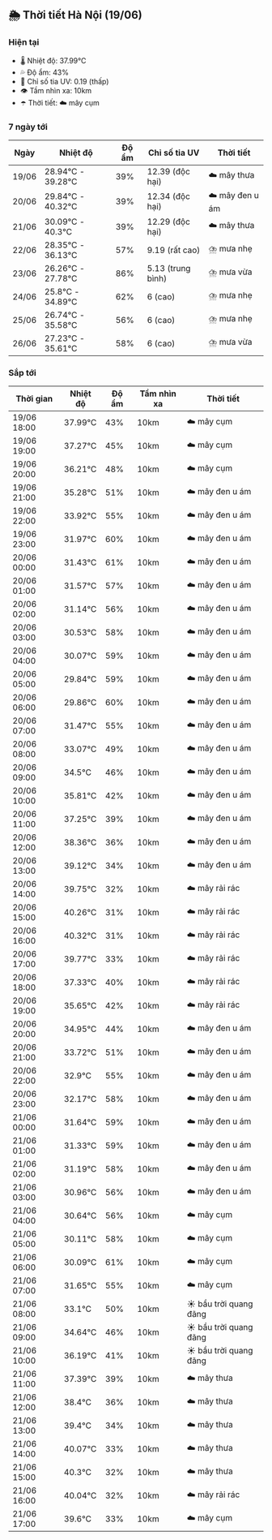## 🌦️ Thời tiết Hà Nội (19/06)

### Hiện tại

- 🌡️ Nhiệt độ: 37.99℃
- 💦 Độ ẩm: 43%
- 🌟 Chỉ số tia UV: 0.19 (thấp)
- 👁️ Tầm nhìn xa: 10km
- ☂️ Thời tiết: ☁️ mây cụm

### 7 ngày tới

| Ngày | Nhiệt độ | Độ ẩm | Chỉ số tia UV | Thời tiết |
| --- | --- | --- | --- | --- |
| 19/06 | 28.94℃ - 39.28℃ | 39% | 12.39 (độc hại) | ☁️ mây thưa |
| 20/06 | 29.84℃ - 40.32℃ | 39% | 12.34 (độc hại) | ☁️ mây đen u ám |
| 21/06 | 30.09℃ - 40.3℃ | 39% | 12.29 (độc hại) | ☁️ mây thưa |
| 22/06 | 28.35℃ - 36.13℃ | 57% | 9.19 (rất cao) | ⛈️ mưa nhẹ |
| 23/06 | 26.26℃ - 27.78℃ | 86% | 5.13 (trung bình) | ⛈️ mưa vừa |
| 24/06 | 25.8℃ - 34.89℃ | 62% | 6 (cao) | ⛈️ mưa nhẹ |
| 25/06 | 26.74℃ - 35.58℃ | 56% | 6 (cao) | ⛈️ mưa nhẹ |
| 26/06 | 27.23℃ - 35.61℃ | 58% | 6 (cao) | ⛈️ mưa vừa |

### Sắp tới

| Thời gian | Nhiệt độ | Độ ẩm | Tầm nhìn xa | Thời tiết |
| --- | --- | --- | --- | --- |
| 19/06 18:00 | 37.99℃ | 43% | 10km | ☁️ mây cụm |
| 19/06 19:00 | 37.27℃ | 45% | 10km | ☁️ mây cụm |
| 19/06 20:00 | 36.21℃ | 48% | 10km | ☁️ mây cụm |
| 19/06 21:00 | 35.28℃ | 51% | 10km | ☁️ mây đen u ám |
| 19/06 22:00 | 33.92℃ | 55% | 10km | ☁️ mây đen u ám |
| 19/06 23:00 | 31.97℃ | 60% | 10km | ☁️ mây đen u ám |
| 20/06 00:00 | 31.43℃ | 61% | 10km | ☁️ mây đen u ám |
| 20/06 01:00 | 31.57℃ | 57% | 10km | ☁️ mây đen u ám |
| 20/06 02:00 | 31.14℃ | 56% | 10km | ☁️ mây đen u ám |
| 20/06 03:00 | 30.53℃ | 58% | 10km | ☁️ mây đen u ám |
| 20/06 04:00 | 30.07℃ | 59% | 10km | ☁️ mây đen u ám |
| 20/06 05:00 | 29.84℃ | 59% | 10km | ☁️ mây đen u ám |
| 20/06 06:00 | 29.86℃ | 60% | 10km | ☁️ mây đen u ám |
| 20/06 07:00 | 31.47℃ | 55% | 10km | ☁️ mây đen u ám |
| 20/06 08:00 | 33.07℃ | 49% | 10km | ☁️ mây đen u ám |
| 20/06 09:00 | 34.5℃ | 46% | 10km | ☁️ mây đen u ám |
| 20/06 10:00 | 35.81℃ | 42% | 10km | ☁️ mây đen u ám |
| 20/06 11:00 | 37.25℃ | 39% | 10km | ☁️ mây đen u ám |
| 20/06 12:00 | 38.36℃ | 36% | 10km | ☁️ mây đen u ám |
| 20/06 13:00 | 39.12℃ | 34% | 10km | ☁️ mây đen u ám |
| 20/06 14:00 | 39.75℃ | 32% | 10km | ☁️ mây rải rác |
| 20/06 15:00 | 40.26℃ | 31% | 10km | ☁️ mây rải rác |
| 20/06 16:00 | 40.32℃ | 31% | 10km | ☁️ mây rải rác |
| 20/06 17:00 | 39.77℃ | 33% | 10km | ☁️ mây rải rác |
| 20/06 18:00 | 37.33℃ | 40% | 10km | ☁️ mây rải rác |
| 20/06 19:00 | 35.65℃ | 42% | 10km | ☁️ mây rải rác |
| 20/06 20:00 | 34.95℃ | 44% | 10km | ☁️ mây đen u ám |
| 20/06 21:00 | 33.72℃ | 51% | 10km | ☁️ mây đen u ám |
| 20/06 22:00 | 32.9℃ | 55% | 10km | ☁️ mây đen u ám |
| 20/06 23:00 | 32.17℃ | 58% | 10km | ☁️ mây đen u ám |
| 21/06 00:00 | 31.64℃ | 59% | 10km | ☁️ mây đen u ám |
| 21/06 01:00 | 31.33℃ | 59% | 10km | ☁️ mây đen u ám |
| 21/06 02:00 | 31.19℃ | 58% | 10km | ☁️ mây đen u ám |
| 21/06 03:00 | 30.96℃ | 56% | 10km | ☁️ mây đen u ám |
| 21/06 04:00 | 30.64℃ | 56% | 10km | ☁️ mây cụm |
| 21/06 05:00 | 30.11℃ | 58% | 10km | ☁️ mây cụm |
| 21/06 06:00 | 30.09℃ | 61% | 10km | ☁️ mây cụm |
| 21/06 07:00 | 31.65℃ | 55% | 10km | ☁️ mây cụm |
| 21/06 08:00 | 33.1℃ | 50% | 10km | ☀️ bầu trời quang đãng |
| 21/06 09:00 | 34.64℃ | 46% | 10km | ☀️ bầu trời quang đãng |
| 21/06 10:00 | 36.19℃ | 41% | 10km | ☀️ bầu trời quang đãng |
| 21/06 11:00 | 37.39℃ | 39% | 10km | ☁️ mây thưa |
| 21/06 12:00 | 38.4℃ | 36% | 10km | ☁️ mây thưa |
| 21/06 13:00 | 39.4℃ | 34% | 10km | ☁️ mây thưa |
| 21/06 14:00 | 40.07℃ | 33% | 10km | ☁️ mây thưa |
| 21/06 15:00 | 40.3℃ | 32% | 10km | ☁️ mây thưa |
| 21/06 16:00 | 40.04℃ | 32% | 10km | ☁️ mây rải rác |
| 21/06 17:00 | 39.6℃ | 33% | 10km | ☁️ mây cụm |
